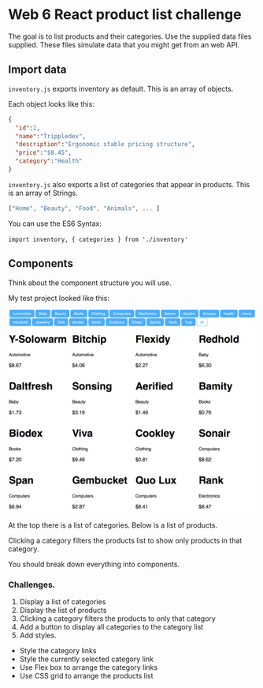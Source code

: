 # Web 6 React product list challenge

The goal is to list products and their categories. 
Use the supplied data files supplied. These files 
simulate data that you might get from an web API. 

## Import data

`inventory.js` exports inventory as default. This is
an array of objects. 

Each object looks like this:

```json
{
  "id":2,
  "name":"Trippledex",
  "description":"Ergonomic stable pricing structure",
  "price":"$8.45",
  "category":"Health"
}
```

`inventory.js` also exports a list of categories 
that appear in products. This is an array of Strings.

```JavaScript
["Home", "Beauty", "Food", "Animals", ... ]
```

You can use the ES6 Syntax:

`import inventory, { categories } from './inventory'`

## Components 

Think about the component structure you will use. 

My test project looked like this: 

![Example](Screen-Shot.png)

At the top there is a list of categories. Below is a 
list of products. 

Clicking a category filters the products list to show
only products in that category. 

You should break down everything into components.  

### Challenges. 

1. Display a list of categories
2. Display the list of products
3. Clicking a category filters the products to only that category
4. Add a button to display all categories to the category list
5. Add styles. 
  - Style the category links
  - Style the currently selected category link
  - Use Flex box to arrange the category links
  - Use CSS grid to arrange the products list
